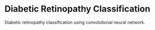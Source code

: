 # Diabetic Retinopathy Classification

Diabetic retinopathy classification using convolutional neural network.